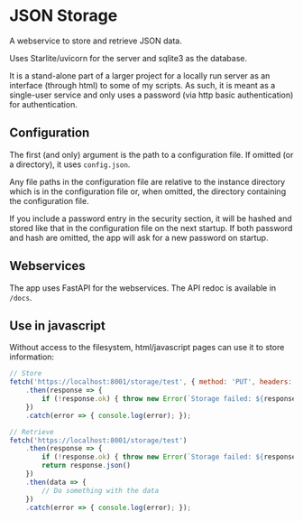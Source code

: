 # JSON Storage

A webservice to store and retrieve JSON data.

Uses Starlite/uvicorn for the server and sqlite3 as the database.

It is a stand-alone part of a larger project for a locally run server as an
interface (through html) to some of my scripts. As such, it is meant as a
single-user service and only uses a password (via http basic authentication)
for authentication.

## Configuration

The first (and only) argument is the path to a configuration file. If omitted
(or a directory), it uses `config.json`.

Any file paths in the configuration file are relative to the instance directory
which is in the configuration file or, when omitted, the directory
containing the configuration file.

If you include a password entry in the security section, it will be hashed and
stored like that in the configuration file on the next startup.
If both password and hash are omitted, the app will ask for a new password on
startup.

## Webservices

The app uses FastAPI for the webservices. The API redoc is available in `/docs`.

## Use in javascript

Without access to the filesystem, html/javascript pages can use it to store
information:

```javascript
// Store
fetch('https://localhost:8001/storage/test', { method: 'PUT', headers: { 'Content-Type': 'application/json' }, body: JSON.stringify(data) })
	.then(response => {
		if (!response.ok) { throw new Error(`Storage failed: ${response.status} - ${response.statusText}`); }
	})
	.catch(error => { console.log(error); });

// Retrieve
fetch('https://localhost:8001/storage/test')
	.then(response => {
		if (!response.ok) { throw new Error(`Storage failed: ${response.status} - ${response.statusText}`); }
		return response.json()
	})
	.then(data => {
		// Do something with the data
	})
	.catch(error => { console.log(error); });
```
